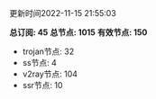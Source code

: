 更新时间2022-11-15 21:55:03

**总订阅: 45**
**总节点: 1015**
**有效节点: 150**
- trojan节点: 32
- ss节点: 4
- v2ray节点: 104
- ssr节点: 10
